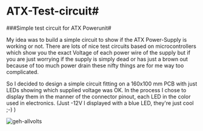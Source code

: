 # ATX-Test-circuit#
###Simple test circuit for ATX Powerunit#

My idea was to build a simple circuit to show if the ATX Power-Supply is working or not. There are lots of nice test circuits based on microcontrollers which show you the exact Voltage of each power wire of the supply but if you are just worrying if the supply is simply dead or has just a brown out because of too much power drain these nifty things are for me way too complicated.

So I decided to design a simple circuit fitting on a 160x100 mm PCB with just LEDs showing which supplied voltage was OK. In the process I chose to display them in the manner of the connector pinout, each LED in the color used in electronics. (Just -12V I displayed with a blue LED, they're just cool ;-) )

![geh-allvolts](https://cloud.githubusercontent.com/assets/11136874/6561587/9da701c0-c692-11e4-8f74-bc9d0fb4f3b8.jpg)
